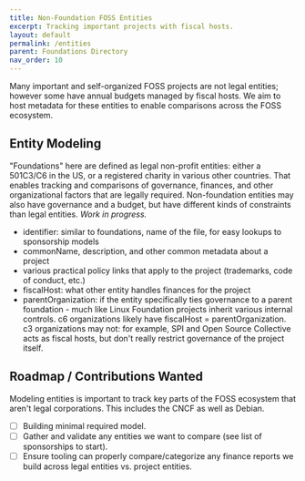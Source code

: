 ```yaml
---
title: Non-Foundation FOSS Entities
excerpt: Tracking important projects with fiscal hosts.
layout: default
permalink: /entities
parent: Foundations Directory
nav_order: 10
---
```


Many important and self-organized FOSS projects are not legal entities; however some have annual budgets managed by fiscal hosts.  We aim to host metadata for these entities to enable comparisons across the FOSS ecosystem.

## Entity Modeling

"Foundations" here are defined as legal non-profit entities: either a 501C3/C6 in the US, or a registered charity in various other countries.  That enables tracking and comparisons of governance, finances, and other organizational factors that are legally required.  Non-foundation entities may also have governance and a budget, but have different kinds of constraints than legal entities.  *Work in progress.*

- identifier: similar to foundations, name of the file, for easy lookups to sponsorship models
- commonName, description, and other common metadata about a project
- various practical policy links that apply to the project (trademarks, code of conduct, etc.)
- fiscalHost: what other entity handles finances for the project
- parentOrganization: if the entity specifically ties governance to a parent foundation - much like Linux Foundation projects inherit various internal controls.  c6 organizations likely have fiscalHost = parentOrganization.  c3 organizations may not: for example, SPI and Open Source Collective acts as fiscal hosts, but don't really restrict governance of the project itself.

## Roadmap / Contributions Wanted

Modeling entities is important to track key parts of the FOSS ecosystem that aren't legal corporations.  This includes the CNCF as well as Debian.

- [ ] Building minimal required model.
- [ ] Gather and validate any entities we want to compare (see list of sponsorships to start).
- [ ] Ensure tooling can properly compare/categorize any finance reports we build across legal entities vs. project entities.
